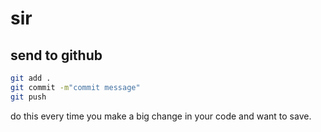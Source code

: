 # sir

## send to github  

```bash
git add .
git commit -m"commit message"
git push
```

do this every time you make a big change in your code and want to save. 
